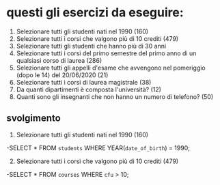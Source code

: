 # questi gli esercizi da eseguire:

1. Selezionare tutti gli studenti nati nel 1990 (160)
2. Selezionare tutti i corsi che valgono più di 10 crediti (479)
3. Selezionare tutti gli studenti che hanno più di 30 anni
4. Selezionare tutti i corsi del primo semestre del primo anno di un qualsiasi corso di
   laurea (286)
5. Selezionare tutti gli appelli d'esame che avvengono nel pomeriggio (dopo le 14) del
   20/06/2020 (21)
6. Selezionare tutti i corsi di laurea magistrale (38)
7. Da quanti dipartimenti è composta l'università? (12)
8. Quanti sono gli insegnanti che non hanno un numero di telefono? (50)

## svolgimento

1. Selezionare tutti gli studenti nati nel 1990 (160)

-SELECT \* FROM `students` WHERE YEAR(`date_of_birth`) = 1990;

2. Selezionare tutti i corsi che valgono più di 10 crediti (479)

-SELECT \* FROM `courses` WHERE `cfu` > 10;
